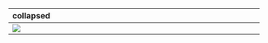 collapsed <div style="width:400px"></div>| Expanded <div style="width:400px"></div>
:----------------------------------------|----------------------------------------:
![]([google.com](https://www.google.com/imgres?q=peacock&imgurl=https%3A%2F%2Fupload.wikimedia.org%2Fwikipedia%2Fcommons%2Fthumb%2F7%2F7f%2FPeacock_on_tree_%252852077240794%2529.jpg%2F250px-Peacock_on_tree_%252852077240794%2529.jpg&imgrefurl=https%3A%2F%2Fen.wikipedia.org%2Fwiki%2FIndian_peafowl&docid=mtmvX5HEXBn5WM&tbnid=9cpE43fw0dkWAM&vet=12ahUKEwj33eTZ7_yMAxWlbfUHHYVZBhEQM3oECBcQAA..i&w=250&h=375&hcb=2&ved=2ahUKEwj33eTZ7_yMAxWlbfUHHYVZBhEQM3oECBcQAA))|![]([google.com](https://www.google.com/imgres?q=peacock&imgurl=https%3A%2F%2Fcdn.britannica.com%2F08%2F3408-050-6065D035%2Fblue-peacock-pavo-cristatus-peahen-Indian-Males-harem-females.jpg&imgrefurl=https%3A%2F%2Fwww.britannica.com%2Fanimal%2Fpeacock&docid=7PpR2FomolxEWM&tbnid=pnzoGWvFH5E7MM&vet=12ahUKEwj33eTZ7_yMAxWlbfUHHYVZBhEQM3oECGgQAA..i&w=1600&h=1060&hcb=2&ved=2ahUKEwj33eTZ7_yMAxWlbfUHHYVZBhEQM3oECGgQAA))













>

